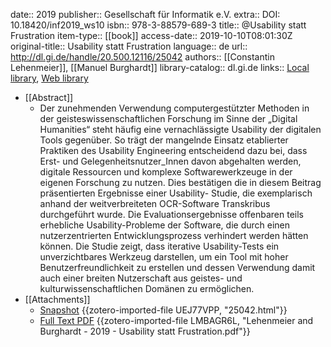 date:: 2019
publisher:: Gesellschaft für Informatik e.V.
extra:: DOI: 10.18420/inf2019_ws10
isbn:: 978-3-88579-689-3
title:: @Usability statt Frustration
item-type:: [[book]]
access-date:: 2019-10-10T08:01:30Z
original-title:: Usability statt Frustration
language:: de
url:: http://dl.gi.de/handle/20.500.12116/25042
authors:: [[Constantin Lehenmeier]], [[Manuel Burghardt]]
library-catalog:: dl.gi.de
links:: [Local library](zotero://select/groups/2386895/items/I9W83K8T), [Web library](https://www.zotero.org/groups/2386895/items/I9W83K8T)

- [[Abstract]]
	- Der zunehmenden Verwendung computergestützter Methoden in der geisteswissenschaftlichen Forschung im Sinne der „Digital Humanities“ steht häufig eine vernachlässigte Usability der digitalen Tools gegenüber. So trägt der mangelnde Einsatz etablierter Praktiken des Usability Engineering entscheidend dazu bei, dass Erst- und Gelegenheitsnutzer_Innen davon abgehalten werden, digitale Ressourcen und komplexe Softwarewerkzeuge in der eigenen Forschung zu nutzen. Dies bestätigen die in diesem Beitrag präsentierten Ergebnisse einer Usability- Studie, die exemplarisch anhand der weitverbreiteten OCR-Software Transkribus durchgeführt wurde. Die Evaluationsergebnisse offenbaren teils erhebliche Usability-Probleme der Software, die durch einen nutzerzentrierten Entwicklungsprozess verhindert werden hätten können. Die Studie zeigt, dass iterative Usability-Tests ein unverzichtbares Werkzeug darstellen, um ein Tool mit hoher Benutzerfreundlichkeit zu erstellen und dessen Verwendung damit auch einer breiten Nutzerschaft aus geistes- und kulturwissenschaftlichen Domänen zu ermöglichen.
- [[Attachments]]
	- [Snapshot](https://dl.gi.de/handle/20.500.12116/25042) {{zotero-imported-file UEJ77VPP, "25042.html"}}
	- [Full Text PDF](http://dl.gi.de/bitstream/20.500.12116/25042/1/paper03_03.pdf) {{zotero-imported-file LMBAGR6L, "Lehenmeier and Burghardt - 2019 - Usability statt Frustration.pdf"}}
